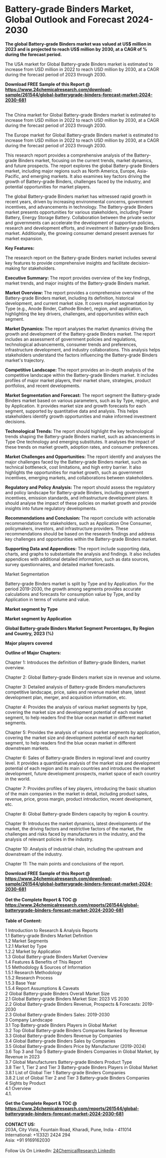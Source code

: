 <h1>Battery-grade Binders Market, Global Outlook and Forecast 2024-2030</h1><p><strong>The global Battery-grade Binders market was valued at US$ million in 2023 and is projected to reach US$ million by 2030, at a CAGR of % during the forecast period.</strong></p><p>
</p><p>The USA market for Global Battery-grade Binders market is estimated to increase from USD million in 2022 to reach USD million by 2030, at a CAGR during the forecast period of 2023 through 2030.</p><div><b>Download FREE Sample of this Report @ 
            <a href="https://www.24chemicalresearch.com/download-sample/261544/global-batterygrade-binders-forecast-market-2024-2030-681">
            https://www.24chemicalresearch.com/download-sample/261544/global-batterygrade-binders-forecast-market-2024-2030-681</a></b></div><br><p>
</p><p>The China market for Global Battery-grade Binders market is estimated to increase from USD million in 2022 to reach USD million by 2030, at a CAGR during the forecast period of 2023 through 2030.</p><p>
</p><p>The Europe market for Global Battery-grade Binders market is estimated to increase from USD million in 2022 to reach USD million by 2030, at a CAGR during the forecast period of 2023 through 2030.</p><p>
</p><p>This research report provides a comprehensive analysis of the Battery-grade Binders market, focusing on the current trends, market dynamics, and future prospects. The report explores the global Battery-grade Binders market, including major regions such as North America, Europe, Asia-Pacific, and emerging markets. It also examines key factors driving the growth of Battery-grade Binders, challenges faced by the industry, and potential opportunities for market players.</p><p>
The global Battery-grade Binders market has witnessed rapid growth in recent years, driven by increasing environmental concerns, government incentives, and advancements in technology. The Battery-grade Binders market presents opportunities for various stakeholders, including Power Battery, Energy Storage Battery. Collaboration between the private sector and governments can accelerate the development of supportive policies, research and development efforts, and investment in Battery-grade Binders market. Additionally, the growing consumer demand present avenues for market expansion.</p><p>
<strong>Key Features:</strong></p><p>
The research report on the Battery-grade Binders market includes several key features to provide comprehensive insights and facilitate decision-making for stakeholders.</p><p>
<strong>Executive Summary: </strong>The report provides overview of the key findings, market trends, and major insights of the Battery-grade Binders market.</p><p>
<strong>Market Overview: </strong>The report provides a comprehensive overview of the Battery-grade Binders market, including its definition, historical development, and current market size. It covers market segmentation by Type (e.g., Anode Binder, Cathode Binder), region, and application, highlighting the key drivers, challenges, and opportunities within each segment.</p><p>
<strong>Market Dynamics: </strong>The report analyses the market dynamics driving the growth and development of the Battery-grade Binders market. The report includes an assessment of government policies and regulations, technological advancements, consumer trends and preferences, infrastructure development, and industry collaborations. This analysis helps stakeholders understand the factors influencing the Battery-grade Binders market's trajectory.</p><p>
<strong>Competitive Landscape: </strong>The report provides an in-depth analysis of the competitive landscape within the Battery-grade Binders market. It includes profiles of major market players, their market share, strategies, product portfolios, and recent developments.</p><p>
<strong>Market Segmentation and Forecast:</strong> The report segment the Battery-grade Binders market based on various parameters, such as by Type, region, and by Application. It provides market size and growth forecasts for each segment, supported by quantitative data and analysis. This helps stakeholders identify growth opportunities and make informed investment decisions.</p><p>
<strong>Technological Trends: </strong>The report should highlight the key technological trends shaping the Battery-grade Binders market, such as advancements in Type One technology and emerging substitutes. It analyses the impact of these trends on market growth, adoption rates, and consumer preferences.</p><p>
<strong>Market Challenges and Opportunities: </strong>The report identify and analyses the major challenges faced by the Battery-grade Binders market, such as technical bottleneck, cost limitations, and high entry barrier. It also highlights the opportunities for market growth, such as government incentives, emerging markets, and collaborations between stakeholders.</p><p>
<strong>Regulatory and Policy Analysis:</strong> The report should assess the regulatory and policy landscape for Battery-grade Binders, including government incentives, emission standards, and infrastructure development plans. It should analyse the impact of these policies on market growth and provide insights into future regulatory developments.</p><p>
<strong>Recommendations and Conclusion: </strong>The report conclude with actionable recommendations for stakeholders, such as Application One Consumer, policymakers, investors, and infrastructure providers. These recommendations should be based on the research findings and address key challenges and opportunities within the Battery-grade Binders market.</p><p>
<strong>Supporting Data and Appendices:</strong> The report include supporting data, charts, and graphs to substantiate the analysis and findings. It also includes appendices with additional detailed information, such as data sources, survey questionnaires, and detailed market forecasts.</p><p>
Market Segmentation</p><p>
Battery-grade Binders market is split by Type and by Application. For the period 2019-2030, the growth among segments provides accurate calculations and forecasts for consumption value by Type, and by Application in terms of volume and value.</p><p>
<strong>Market segment by Type</strong></p><p>
</p><p>
</p><p><strong>Market segment by Application</strong></p><p>
</p><p>
</p><p><strong>Global Battery-grade Binders Market Segment Percentages, By Region and Country, 2023 (%)</strong></p><p>
</p><p>
</p><p></p><p>
</p><p><strong>Major players covered</strong></p><p>
</p><p>
</p><p><strong>Outline of Major Chapters:</strong></p><p>
Chapter 1: Introduces the definition of Battery-grade Binders, market overview.</p><p>
Chapter 2: Global Battery-grade Binders market size in revenue and volume.</p><p>
Chapter 3: Detailed analysis of Battery-grade Binders manufacturers competitive landscape, price, sales and revenue market share, latest development plan, merger, and acquisition information, etc.</p><p>
Chapter 4: Provides the analysis of various market segments by type, covering the market size and development potential of each market segment, to help readers find the blue ocean market in different market segments.</p><p>
Chapter 5: Provides the analysis of various market segments by application, covering the market size and development potential of each market segment, to help readers find the blue ocean market in different downstream markets.</p><p>
Chapter 6: Sales of Battery-grade Binders in regional level and country level. It provides a quantitative analysis of the market size and development potential of each region and its main countries and introduces the market development, future development prospects, market space of each country in the world.</p><p>
Chapter 7: Provides profiles of key players, introducing the basic situation of the main companies in the market in detail, including product sales, revenue, price, gross margin, product introduction, recent development, etc.</p><p>
Chapter 8: Global Battery-grade Binders capacity by region &amp; country.</p><p>
Chapter 9: Introduces the market dynamics, latest developments of the market, the driving factors and restrictive factors of the market, the challenges and risks faced by manufacturers in the industry, and the analysis of relevant policies in the industry.</p><p>
Chapter 10: Analysis of industrial chain, including the upstream and downstream of the industry.</p><p>
Chapter 11: The main points and conclusions of the report.</p><div><b>Download FREE Sample of this Report @ 
            <a href="https://www.24chemicalresearch.com/download-sample/261544/global-batterygrade-binders-forecast-market-2024-2030-681">
            https://www.24chemicalresearch.com/download-sample/261544/global-batterygrade-binders-forecast-market-2024-2030-681</a></b></div><br><div><b>Get the Complete Report & TOC @ 
            <a href="https://www.24chemicalresearch.com/reports/261544/global-batterygrade-binders-forecast-market-2024-2030-681">
            https://www.24chemicalresearch.com/reports/261544/global-batterygrade-binders-forecast-market-2024-2030-681</a></b></div><br>
            <b>Table of Content:</b><p>1 Introduction to Research & Analysis Reports<br />
    1.1 Battery-grade Binders Market Definition<br />
    1.2 Market Segments<br />
        1.2.1 Market by Type<br />
        1.2.2 Market by Application<br />
    1.3 Global Battery-grade Binders Market Overview<br />
    1.4 Features & Benefits of This Report<br />
    1.5 Methodology & Sources of Information<br />
        1.5.1 Research Methodology<br />
        1.5.2 Research Process<br />
        1.5.3 Base Year<br />
        1.5.4 Report Assumptions & Caveats<br />
2 Global Battery-grade Binders Overall Market Size<br />
    2.1 Global Battery-grade Binders Market Size: 2023 VS 2030<br />
    2.2 Global Battery-grade Binders Revenue, Prospects & Forecasts: 2019-2030<br />
    2.3 Global Battery-grade Binders Sales: 2019-2030<br />
3 Company Landscape<br />
    3.1 Top Battery-grade Binders Players in Global Market<br />
    3.2 Top Global Battery-grade Binders Companies Ranked by Revenue<br />
    3.3 Global Battery-grade Binders Revenue by Companies<br />
    3.4 Global Battery-grade Binders Sales by Companies<br />
    3.5 Global Battery-grade Binders Price by Manufacturer (2019-2024)<br />
    3.6 Top 3 and Top 5 Battery-grade Binders Companies in Global Market, by Revenue in 2023<br />
    3.7 Global Manufacturers Battery-grade Binders Product Type<br />
    3.8 Tier 1, Tier 2 and Tier 3 Battery-grade Binders Players in Global Market<br />
        3.8.1 List of Global Tier 1 Battery-grade Binders Companies<br />
        3.8.2 List of Global Tier 2 and Tier 3 Battery-grade Binders Companies<br />
4 Sights by Product<br />
    4.1 Overview<br />
        4.1.</p><div><b>Get the Complete Report & TOC @ 
            <a href="https://www.24chemicalresearch.com/reports/261544/global-batterygrade-binders-forecast-market-2024-2030-681">
            https://www.24chemicalresearch.com/reports/261544/global-batterygrade-binders-forecast-market-2024-2030-681</a></b></div><br><b>CONTACT US:</b><br>
            203A, City Vista, Fountain Road, Kharadi, Pune, India - 411014<br>
            International: +1(332) 2424 294<br>
            Asia: +91 9169162030 <br><br>
            Follow Us On LinkedIn: <a href="https://www.linkedin.com/company/24chemicalresearch/">24ChemicalResearch LinkedIn</a>
